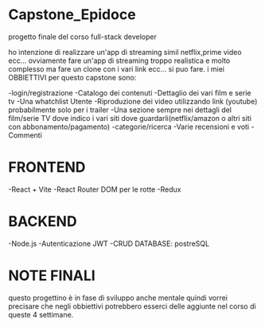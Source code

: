 # Capstone_Epidoce

progetto finale del corso full-stack developer

ho intenzione di realizzare un'app di streaming simil netflix,prime video ecc...
ovviamente fare un'app di streaming troppo realistica e molto complesso ma fare un clone con i vari link ecc...
si puo fare.
i miei OBBIETTIVI per questo capstone sono:

-login/registrazione
-Catalogo dei contenuti
-Dettaglio dei vari film e serie tv
-Una whatchlist Utente
-Riproduzione dei video utilizzando link (youtube) probabilmente solo per i trailer
-Una sezione sempre nei dettagli del film/serie TV dove indico i vari siti dove guardarli(netflix/amazon o altri siti con abbonamento/pagamento)
-categorie/ricerca
-Varie recensioni e voti
-Commenti

# FRONTEND

-React + Vite
-React Router DOM per le rotte
-Redux

# BACKEND

-Node.js
-Autenticazione JWT
-CRUD
DATABASE:
postreSQL

# NOTE FINALI

questo progettino è in fase di sviluppo anche mentale quindi vorrei precisare che negli obbiettivi potrebbero esserci delle aggiunte nel corso di queste 4 settimane.

